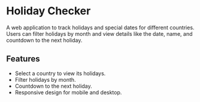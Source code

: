 # Holiday Checker

A web application to track holidays and special dates for different countries. Users can filter holidays by month and view details like the date, name, and countdown to the next holiday.

## Features
- Select a country to view its holidays.
- Filter holidays by month.
- Countdown to the next holiday.
- Responsive design for mobile and desktop.
